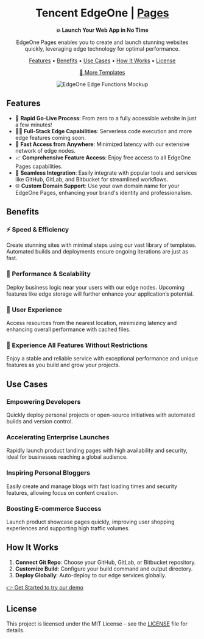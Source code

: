 <a id="readme"></a>

<h1 align="center">Tencent EdgeOne | <a href="https://edgeone.ai/products/pages" target="_blank" rel="noopener noreferrer">Pages</a></h1>
<p align="center">
  <b>💥 Launch Your Web App in No Time</b>
</p>
<p align="center">
  EdgeOne Pages enables you to create and launch stunning websites quickly, leveraging edge technology for optimal performance.
</p>
<p align="center">
  <a href="#features">Features</a> •
  <a href="#benefits">Benefits</a> •
  <a href="#use-cases">Use Cases</a> •
  <a href="#how-it-works">How It Works</a> •
  <a href="#license">License</a>
</p>
<p align="center">
  <a href="https://edgeone.ai/pages/templates" target="_blank" rel="noopener noreferrer">📂 More Templates</a>
</p>
<p align="center">
  <img src="https://edgeone.ai/_next/static/media/images-wall.edb0c9d9.png" alt="EdgeOne Edge Functions Mockup" title="EdgeOne Edge Functions"/>
</p>




## Features

- 🚀 **Rapid Go-Live Process**: From zero to a fully accessible website in just a few minutes!
- 🧑‍💻 **Full-Stack Edge Capabilities**: Serverless code execution and more edge features coming soon.
- 📶 **Fast Access from Anywhere**: Minimized latency with our extensive network of edge nodes.
- 📈 **Comprehensive Feature Access**: Enjoy free access to all EdgeOne Pages capabilities.
- 🔗 **Seamless Integration**: Easily integrate with popular tools and services like GitHub, GitLab, and Bitbucket for streamlined workflows.
- 🌐 **Custom Domain Support**: Use your own domain name for your EdgeOne Pages, enhancing your brand's identity and professionalism.


## Benefits

### ⚡️ Speed & Efficiency
Create stunning sites with minimal steps using our vast library of templates. Automated builds and deployments ensure ongoing iterations are just as fast.

### 🔋 Performance & Scalability
Deploy business logic near your users with our edge nodes. Upcoming features like edge storage will further enhance your application’s potential.

### 🥰 User Experience
Access resources from the nearest location, minimizing latency and enhancing overall performance with cached files.

### 🌟 Experience All Features Without Restrictions
Enjoy a stable and reliable service with exceptional performance and unique features as you build and grow your projects.

## Use Cases

### Empowering Developers
Quickly deploy personal projects or open-source initiatives with automated builds and version control.

### Accelerating Enterprise Launches
Rapidly launch product landing pages with high availability and security, ideal for businesses reaching a global audience.

### Inspiring Personal Bloggers
Easily create and manage blogs with fast loading times and security features, allowing focus on content creation.

### Boosting E-commerce Success
Launch product showcase pages quickly, improving user shopping experiences and supporting high traffic volumes.

## How It Works

1. **Connect Git Repo**: Choose your GitHub, GitLab, or Bitbucket repository.
2. **Customize Build**: Configure your build command and output directory.
3. **Deploy Globally**: Auto-deploy to our edge services globally.

<a href="https://edgeone.ai/pages/templates/nextjs-template">👉 Get Started to try our demo</a>
## License

This project is licensed under the MIT License - see the <a href="https://opensource.org/licenses/MIT" target="_blank">LICENSE</a> file for details.


